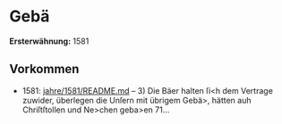 # Gebä

**Ersterwähnung:** 1581

## Vorkommen
- 1581: [jahre/1581/README.md](../jahre/1581/README.md) – 3) Die Bäer halten ſi<h dem Vertrage zuwider,
überlegen die Unſern mit übrigem Gebä>, hätten auh
Chriſtſtollen und Ne>chen geba>en 71...
